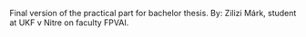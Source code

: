 Final version of the practical part for bachelor thesis. By: Zilizi Márk, student at UKF v Nitre on faculty FPVAI.
